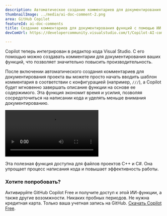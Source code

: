 ```yaml
---
description: Автоматическое создание комментариев для документирования функций C++ и C#.
thumbnailImage: ../media/ai-doc-comment-2.png
area: GitHub Copilot
featureId: ai-doc-comments
title: Создание комментариев для документирования функций с помощью ИИ
devComUrl: https://developercommunity.visualstudio.com/t/Copilot-AI-comment-generation-on-method/10744262

---
```



Copilot теперь интегрирован в редактор кода Visual Studio. С его помощью можно создавать комментарии для документирования ваших функций, что позволяет значительно повысить производительность.

После включении автоматического создания комментариев для документирования проекта вы можете просто начать вводить шаблон комментария в соответствии с конфигурацией (например, `///`), а Copilot будет мгновенно завершать описание функции на основе ее содержимого. Эта функция экономит время и усилия, позволяя сосредоточиться на написании кода и уделять меньше внимания документированию.

![Создание комментариев для документирования функций с помощью ИИ](../media/ai-doc-comments-2.mp4)

Эта полезная функция доступна для файлов проектов C++ и C#. Она упрощает процесс написания кода и повышает эффективность работы.

### Хотите попробовать?
Активируйте GitHub Copilot Free и получите доступ к этой ИИ-функции, а также другие возомжности.
Никаких пробных периодов. Не нужна кредитная карта. Только ваша учетная запись на GitHub. [Скачать Copilot Free](https://github.com/settings/copilot).
